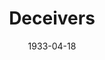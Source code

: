 ---
title: Deceivers
date: 1933-04-18
closing_date:
layout: productions
featured_image:
image_caption:
image_credit:
playbill:
category:
Theatre: Theatre Jacksonville
cast:
- Amos Little: J.F. Marron
- Flora Little: Virginia Peace Johnson
crew:
- Director: Gertrude F. Jacobi
- Staging: Drummond Paul, Jr.
external_links:
---